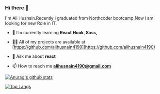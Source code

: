 ### Hi there 👋
I'm Ali Husnain.Recently i graduated from Northcoder bootcamp.Now i am looking for new Role in IT.

- 🌱 I’m currently learning **React Hook, Sass,**

- 👨‍💻 All of my projects are available at [https://github.com/alihusnain4190](https://github.com/alihusnain4190)

- 💬 Ask me about **react**

- 📫 How to reach me **alihusnain4190@gmail.com**

[![Anurag's github stats](https://github-readme-stats.vercel.app/api?username=alihusnain4190)](https://github.com/anuraghazra/github-readme-stats)

[![Top Langs](https://github-readme-stats.vercel.app/api/top-langs/?username=alihusnain4190)](https://github.com/anuraghazra/github-readme-stats)

<!--
**alihusnain4190/alihusnain4190** is a ✨ _special_ ✨ repository because its `README.md` (this file) appears on your GitHub profile.

Here are some ideas to get you started:

- 🔭 I’m currently working on ...
- 🌱 I’m currently learning ...
- 👯 I’m looking to collaborate on ...
- 🤔 I’m looking for help with ...
- 💬 Ask me about ...
- 📫 How to reach me: ...
- 😄 Pronouns: ...
- ⚡ Fun fact: ...
-->
